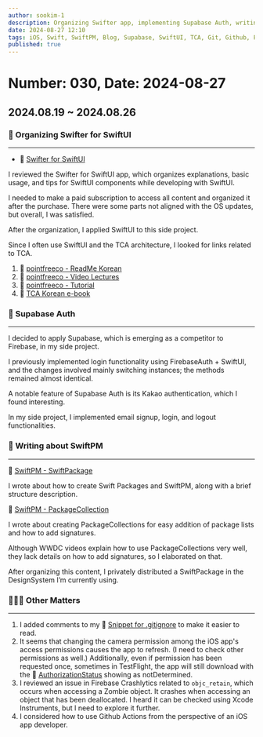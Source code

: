 ```yaml
---
author: sookim-1
description: Organizing Swifter app, implementing Supabase Auth, writing about SwiftPM, refactoring .gitignore, issues related to AuthorizationStatus, reviewing Crash - Zombie Object, examining Github Actions
date: 2024-08-27 12:10
tags: iOS, Swift, SwiftPM, Blog, Supabase, SwiftUI, TCA, Git, Github, Firebase, Access Permissions
published: true
---
```

# Number: 030, Date: 2024-08-27
## 2024.08.19 ~ 2024.08.26
### 🎨 Organizing Swifter for SwiftUI

---

- 🔗 [Swifter for SwiftUI](https://apps.apple.com/us/app/swifter-for-swiftui/id1621133381?l=ko)

I reviewed the Swifter for SwiftUI app, which organizes explanations, basic usage, and tips for SwiftUI components while developing with SwiftUI.

I needed to make a paid subscription to access all content and organized it after the purchase. There were some parts not aligned with the OS updates, but overall, I was satisfied.

After the organization, I applied SwiftUI to this side project.

Since I often use SwiftUI and the TCA architecture, I looked for links related to TCA.

1. 🔗 [pointfreeco - ReadMe Korean](https://gist.github.com/Achoo-kr/5d8936d12e71028fcc4a7c5e078ca038)
2. 🔗 [pointfreeco - Video Lectures](https://www.pointfree.co/collections/composable-architecture)
3. 🔗 [pointfreeco - Tutorial](https://pointfreeco.github.io/swift-composable-architecture/main/tutorials/meetcomposablearchitecture/)
4. 🔗 [TCA Korean e-book](https://ridibooks.com/books/2773000087)

### 🔐 Supabase Auth

---

I decided to apply Supabase, which is emerging as a competitor to Firebase, in my side project.

I previously implemented login functionality using FirebaseAuth + SwiftUI, and the changes involved mainly switching instances; the methods remained almost identical.

A notable feature of Supabase Auth is its Kakao authentication, which I found interesting.

In my side project, I implemented email signup, login, and logout functionalities.

### 📃 Writing about SwiftPM

---

🔗 [SwiftPM - SwiftPackage](https://sookim-1.tistory.com/entry/iOS-SwiftPM-SwiftPackage-1)

I wrote about how to create Swift Packages and SwiftPM, along with a brief structure description.

🔗 [SwiftPM - PackageCollection](https://sookim-1.tistory.com/entry/SwiftPM-PackageCollection)

I wrote about creating PackageCollections for easy addition of package lists and how to add signatures.

Although WWDC videos explain how to use PackageCollections very well, they lack details on how to add signatures, so I elaborated on that.

After organizing this content, I privately distributed a SwiftPackage in the DesignSystem I’m currently using.

### 🙋🏻‍♂️ Other Matters

---

1. I added comments to my 🔗 [Snippet for .gitignore](https://gist.github.com/sookim-1/a3f22fa6c8bee5120e4ecdf663f81f36) to make it easier to read.
2. It seems that changing the camera permission among the iOS app's access permissions causes the app to refresh. (I need to check other permissions as well.) Additionally, even if permission has been requested once, sometimes in TestFlight, the app will still download with the 🔗 [AuthorizationStatus](https://developer.apple.com/documentation/corelocation/cllocationmanager/authorizationstatus-swift.property) showing as notDetermined.
3. I reviewed an issue in Firebase Crashlytics related to `objc_retain`, which occurs when accessing a Zombie object. It crashes when accessing an object that has been deallocated. I heard it can be checked using Xcode Instruments, but I need to explore it further.
4. I considered how to use Github Actions from the perspective of an iOS app developer.

